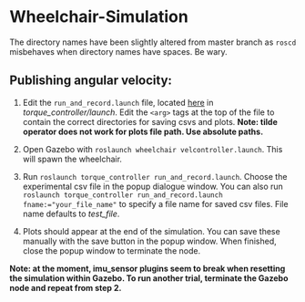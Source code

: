 # Wheelchair-Simulation

The directory names have been slightly altered from master branch as `roscd` misbehaves when directory names have spaces. Be wary.

## Publishing angular velocity:

1. Edit the `run_and_record.launch` file, located [here](torque_controller/launch) in *torque_controller/launch*. Edit the `<arg>` tags at the top of the file to contain the correct directories for saving csvs and plots. **Note: tilde operator does not work for plots file path. Use absolute paths.**

2. Open Gazebo with `roslaunch wheelchair velcontroller.launch`. This will spawn the wheelchair.

3. Run `roslaunch torque_controller run_and_record.launch`. Choose the experimental csv file in the popup dialogue window. You can also run `roslaunch torque_controller run_and_record.launch fname:="your_file_name"` to specify a file name for saved csv files. File name defaults to *test_file*.

4. Plots should appear at the end of the simulation. You can save these manually with the save button in the popup window. When finished, close the popup window to terminate the node.

**Note: at the moment, imu_sensor plugins seem to break when resetting the simulation within Gazebo. To run another trial, terminate the Gazebo node and repeat from step 2.**

